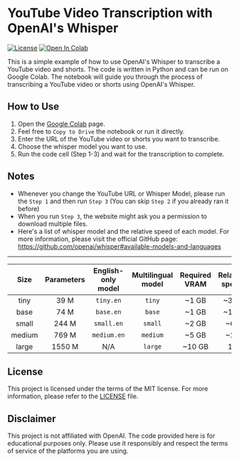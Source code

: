 # YouTube Video Transcription with OpenAI's Whisper
    
[![License](https://img.shields.io/github/license/kazuki-sf/youtube-whisper)](https://github.com/kazuki-sf/youtube-whisper)
[![Open In Colab](https://colab.research.google.com/assets/colab-badge.svg)](https://colab.research.google.com/github/kazuki-sf/youtube-whisper/blob/main/youtube_whisper.ipynb)

This is a simple example of how to use OpenAI's Whisper to transcribe a YouTube video and shorts. The code is written in Python and can be run on Google Colab. The notebook will guide you through the process of transcribing a YouTube video or shorts using OpenAI's Whisper.

## How to Use
1. Open the [Google Colab](https://colab.research.google.com/github/kazuki-sf/youtube-whisper/blob/main/youtube_whisper.ipynb) page.
2. Feel free to `Copy to Drive` the notebook or run it directly.
3. Enter the URL of the YouTube video or shorts you want to transcribe.
4. Choose the whisper model you want to use.
5. Run the code cell (Step 1-3) and wait for the transcription to complete.

## Notes
* Whenever you change the YouTube URL or Whisper Model, please run the `Step 1` and then run `Step 3` (You can skip `Step 2` if you already ran it before)
* When you run `Step 3`, the website might ask you a permission to download multiple files.
* Here's a list of whisper model and the relative speed of each model. For more information, please visit the official GitHub page: https://github.com/openai/whisper#available-models-and-languages
---

|  Size  | Parameters | English-only model | Multilingual model | Required VRAM | Relative speed |
|:------:|:----------:|:------------------:|:------------------:|:-------------:|:--------------:|
|  tiny  |    39 M    |     `tiny.en`      |       `tiny`       |     ~1 GB     |      ~32x      |
|  base  |    74 M    |     `base.en`      |       `base`       |     ~1 GB     |      ~16x      |
| small  |   244 M    |     `small.en`     |      `small`       |     ~2 GB     |      ~6x       |
| medium |   769 M    |    `medium.en`     |      `medium`      |     ~5 GB     |      ~2x       |
| large  |   1550 M   |        N/A         |      `large`       |    ~10 GB     |       1x       |


## License
This project is licensed under the terms of the MIT license. For more information, please refer to the [LICENSE](LICENSE) file.

## Disclaimer
This project is not affiliated with OpenAI. The code provided here is for educational purposes only. Please use it responsibly and respect the terms of service of the platforms you are using.
